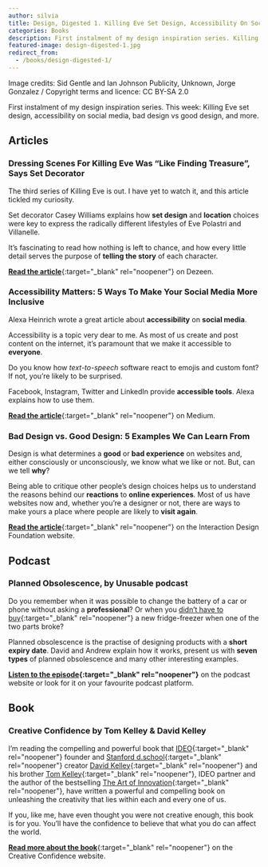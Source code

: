 ```yaml
---
author: silvia
title: Design, Digested 1. Killing Eve Set Design, Accessibility On Social Media, Bad vs Good Design
categories: Books
description: First instalment of my design inspiration series. Killing Eve set design, accessibility on social media, bad design vs good design, and more.
featured-image: design-digested-1.jpg
redirect_from:
  - /books/design-digested-1/
---
```

Image credits: Sid Gentle and Ian Johnson Publicity, Unknown, Jorge Gonzalez / Copyright terms and licence: CC BY-SA 2.0

First instalment of my design inspiration series. This week: Killing Eve set design, accessibility on social media, bad design vs good design, and more.  

## Articles

### Dressing Scenes For Killing Eve Was “Like Finding Treasure”, Says Set Decorator

The third series of Killing Eve is out. I have yet to watch it, and this article tickled my curiosity.

Set decorator Casey Williams explains how **set design** and **location** choices were key to express the radically different lifestyles of Eve Polastri and Villanelle.

It’s fascinating to read how nothing is left to chance, and how every little detail serves the purpose of **telling the story** of each character.

[**Read the article**](https://www.dezeen.com/2020/05/22/killing-eve-set-design-casey-williams/){:target="_blank" rel="noopener"} on Dezeen.

### Accessibility Matters: 5 Ways To Make Your Social Media More Inclusive

Alexa Heinrich wrote a great article about **accessibility** on **social media**.

Accessibility is a topic very dear to me. As most of us create and post content on the internet, it’s paramount that we make it accessible to **everyone**.

Do you know how _text-to-speech_ software react to emojis and custom font? If not, you’re likely to be surprised.

Facebook, Instagram, Twitter and LinkedIn provide **accessible tools**. Alexa explains how to use them.

[**Read the article**](https://uxdesign.cc/accessibility-matters-632fa2fb0672){:target="_blank" rel="noopener"} on Medium.

### Bad Design vs. Good Design: 5 Examples We Can Learn From

Design is what determines a **good** or **bad experience** on websites and, either consciously or unconsciously, we know what we like or not. But, can we tell **why**?

Being able to critique other people’s design choices helps us to understand the reasons behind our **reactions** to **online experiences**. Most of us have websites now and, whether you’re a designer or not, there are ways to make yours a place where people are likely to **visit again**.

[**Read the article**](https://www.interaction-design.org/literature/article/bad-design-vs-good-design-5-examples-we-can-learn-frombad-design-vs-good-design-5-examples-we-can-learn-from-130706){:target="_blank" rel="noopener"} on the Interaction Design Foundation website.

## Podcast

### Planned Obsolescence, by Unusable podcast

Do you remember when it was possible to change the battery of a car or phone without asking a **professional**? Or when you [didn’t have to buy](https://silviamaggidesign.com/design/crisis-opportunity-to-shape-a-better-society/){:target="_blank" rel="noopener"} a new fridge-freezer when one of the two parts broke?

Planned obsolescence is the practise of designing products with a **short expiry date**. David and Andrew explain how it works, present us with **seven types** of planned obsolescence and many other interesting examples.

**[Listen to the episode](https://podcast.theunusable.com/podcasts/017-planned-obsolescence.mp3){:target="_blank" rel="noopener"}** on the podcast website or look for it on your favourite podcast platform.

## Book

### Creative Confidence by Tom Kelley & David Kelley

I’m reading the compelling and powerful book that [IDEO](http://www.ideo.com/){:target="_blank" rel="noopener"} founder and [Stanford d.school](http://dschool.stanford.edu/){:target="_blank" rel="noopener"} creator [David Kelley](https://www.creativeconfidence.com/authors){:target="_blank" rel="noopener"} and his brother [Tom Kelley](https://www.creativeconfidence.com/authors){:target="_blank" rel="noopener"}, IDEO partner and the author of the bestselling [The Art of Innovation](http://theartofinnovation.com/){:target="_blank" rel="noopener"}, have written a powerful and compelling book on unleashing the creativity that lies within each and every one of us.

If you, like me, have even thought you were not creative enough, this book is for you. You’ll have the confidence to believe that what you do can affect the world.

[**Read more about the book**](https://www.creativeconfidence.com/){:target="_blank" rel="noopener"} on the Creative Confidence website.
